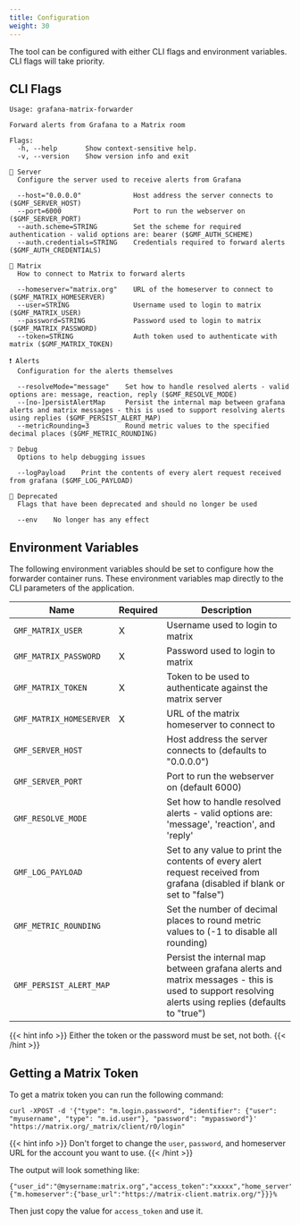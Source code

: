 ```yaml
---
title: Configuration
weight: 30
---
```


The tool can be configured with either CLI flags and environment variables. CLI flags will take priority.

## CLI Flags

```
Usage: grafana-matrix-forwarder

Forward alerts from Grafana to a Matrix room

Flags:
  -h, --help       Show context-sensitive help.
  -v, --version    Show version info and exit

🔌 Server
  Configure the server used to receive alerts from Grafana

  --host="0.0.0.0"             Host address the server connects to ($GMF_SERVER_HOST)
  --port=6000                  Port to run the webserver on ($GMF_SERVER_PORT)
  --auth.scheme=STRING         Set the scheme for required authentication - valid options are: bearer ($GMF_AUTH_SCHEME)
  --auth.credentials=STRING    Credentials required to forward alerts ($GMF_AUTH_CREDENTIALS)

💬 Matrix
  How to connect to Matrix to forward alerts

  --homeserver="matrix.org"    URL of the homeserver to connect to ($GMF_MATRIX_HOMESERVER)
  --user=STRING                Username used to login to matrix ($GMF_MATRIX_USER)
  --password=STRING            Password used to login to matrix ($GMF_MATRIX_PASSWORD)
  --token=STRING               Auth token used to authenticate with matrix ($GMF_MATRIX_TOKEN)

❗ Alerts
  Configuration for the alerts themselves

  --resolveMode="message"    Set how to handle resolved alerts - valid options are: message, reaction, reply ($GMF_RESOLVE_MODE)
  --[no-]persistAlertMap     Persist the internal map between grafana alerts and matrix messages - this is used to support resolving alerts using replies ($GMF_PERSIST_ALERT_MAP)
  --metricRounding=3         Round metric values to the specified decimal places ($GMF_METRIC_ROUNDING)

❔ Debug
  Options to help debugging issues

  --logPayload    Print the contents of every alert request received from grafana ($GMF_LOG_PAYLOAD)

🔻 Deprecated
  Flags that have been deprecated and should no longer be used

  --env    No longer has any effect
``` 

## Environment Variables

The following environment variables should be set to configure how the forwarder container runs.
These environment variables map directly to the CLI parameters of the application.

| Name | Required | Description |
|------|----------|-------------|
| `GMF_MATRIX_USER` | X | Username used to login to matrix |
| `GMF_MATRIX_PASSWORD` | X | Password used to login to matrix |
| `GMF_MATRIX_TOKEN` | X | Token to be used to authenticate against the matrix server |
| `GMF_MATRIX_HOMESERVER` | X | URL of the matrix homeserver to connect to |
| `GMF_SERVER_HOST` | | Host address the server connects to (defaults to "0.0.0.0") |
| `GMF_SERVER_PORT` | | Port to run the webserver on (default 6000) |
| `GMF_RESOLVE_MODE` | | Set how to handle resolved alerts - valid options are: 'message', 'reaction', and 'reply' |
| `GMF_LOG_PAYLOAD` | | Set to any value to print the contents of every alert request received from grafana (disabled if blank or set to "false") |
| `GMF_METRIC_ROUNDING` | | Set the number of decimal places to round metric values to (-1 to disable all rounding) |
| `GMF_PERSIST_ALERT_MAP` | | Persist the internal map between grafana alerts and matrix messages - this is used to support resolving alerts using replies (defaults to "true") |

{{< hint info >}}
Either the token or the password must be set, not both.
{{< /hint >}}

## Getting a Matrix Token

To get a matrix token you can run the following command:

```
curl -XPOST -d '{"type": "m.login.password", "identifier": {"user": "myusername", "type": "m.id.user"}, "password": "mypassword"}' "https://matrix.org/_matrix/client/r0/login"
```

{{< hint info >}}
Don't forget to change the `user`, `password`, and homeserver URL for the account you want to use.
{{< /hint >}}

The output will look something like:

```
{"user_id":"@mysername:matrix.org","access_token":"xxxxx","home_server":"matrix.org","device_id":"something","well_known":{"m.homeserver":{"base_url":"https://matrix-client.matrix.org/"}}}% 
```

Then just copy the value for `access_token` and use it.
